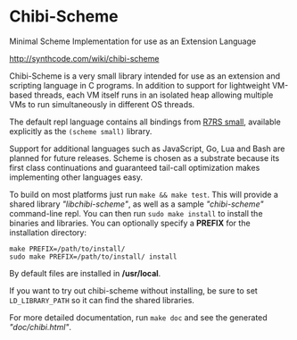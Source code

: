# Chibi-Scheme

Minimal Scheme Implementation for use as an Extension Language

http://synthcode.com/wiki/chibi-scheme

Chibi-Scheme is a very small library intended for use as an extension
and scripting language in C programs.  In addition to support for
lightweight VM-based threads, each VM itself runs in an isolated heap
allowing multiple VMs to run simultaneously in different OS threads.

The default repl language contains all bindings from [R7RS small](http://trac.sacrideo.us/wg/wiki/R7RSHomePage),
available explicitly as the `(scheme small)` library.

Support for additional languages such as JavaScript, Go, Lua and Bash
are planned for future releases.  Scheme is chosen as a substrate
because its first class continuations and guaranteed tail-call
optimization makes implementing other languages easy.

To build on most platforms just run `make && make test`.  This will
provide a shared library *"libchibi-scheme"*, as well as a sample
*"chibi-scheme"* command-line repl.  You can then run `sudo make install`
to install the binaries and libraries.  You can optionally specify a
**PREFIX** for the installation directory:

    make PREFIX=/path/to/install/
    sudo make PREFIX=/path/to/install/ install

By default files are installed in **/usr/local**.

If you want to try out chibi-scheme without installing, be sure to set
`LD_LIBRARY_PATH` so it can find the shared libraries.

For more detailed documentation, run `make doc` and see the generated
*"doc/chibi.html"*.
